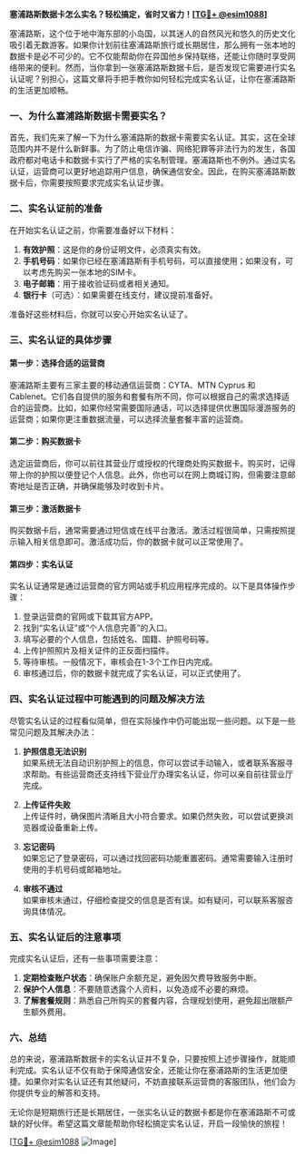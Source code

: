 **塞浦路斯数据卡怎么实名？轻松搞定，省时又省力！[[TG💪+ @esim1088](https://t.me/s/esim1088)]**

塞浦路斯，这个位于地中海东部的小岛国，以其迷人的自然风光和悠久的历史文化吸引着无数游客。如果你计划前往塞浦路斯旅行或长期居住，那么拥有一张本地的数据卡是必不可少的。它不仅能帮助你在异国他乡保持联络，还能让你随时享受网络带来的便利。然而，当你拿到一张塞浦路斯数据卡后，是否发现它需要进行实名认证呢？别担心，这篇文章将手把手教你如何轻松完成实名认证，让你在塞浦路斯的生活更加顺畅。

### 一、为什么塞浦路斯数据卡需要实名？

首先，我们先来了解一下为什么塞浦路斯的数据卡需要实名认证。其实，这在全球范围内并不是什么新鲜事。为了防止电信诈骗、网络犯罪等非法行为的发生，各国政府都对电话卡和数据卡实行了严格的实名制管理。塞浦路斯也不例外。通过实名认证，运营商可以更好地追踪用户信息，确保通信安全。因此，在购买塞浦路斯数据卡后，你需要按照要求完成实名认证步骤。

### 二、实名认证前的准备

在开始实名认证之前，你需要准备好以下材料：

1. **有效护照**：这是你的身份证明文件，必须真实有效。
2. **手机号码**：如果你已经在塞浦路斯有手机号码，可以直接使用；如果没有，可以考虑先购买一张本地的SIM卡。
3. **电子邮箱**：用于接收验证码或者相关通知。
4. **银行卡**（可选）：如果需要在线支付，建议提前准备好。

准备好这些材料后，你就可以安心开始实名认证了。

### 三、实名认证的具体步骤

#### 第一步：选择合适的运营商

塞浦路斯主要有三家主要的移动通信运营商：CYTA、MTN Cyprus 和 Cablenet。它们各自提供的服务和套餐有所不同，你可以根据自己的需求选择适合的运营商。比如，如果你经常需要国际通话，可以选择提供优惠国际漫游服务的运营商；如果你更注重数据流量，可以选择流量套餐丰富的运营商。

#### 第二步：购买数据卡

选定运营商后，你可以前往其营业厅或授权的代理商处购买数据卡。购买时，记得带上你的护照以便登记个人信息。此外，你也可以在网上商城订购，但需要注意邮寄地址是否正确，并确保能够及时收到卡片。

#### 第三步：激活数据卡

购买数据卡后，通常需要通过短信或在线平台激活。激活过程很简单，只需按照提示输入相关信息即可。激活成功后，你的数据卡就可以正常使用了。

#### 第四步：实名认证

实名认证通常是通过运营商的官方网站或手机应用程序完成的。以下是具体操作步骤：

1. 登录运营商的官网或下载其官方APP。
2. 找到“实名认证”或“个人信息完善”的入口。
3. 填写必要的个人信息，包括姓名、国籍、护照号码等。
4. 上传护照照片及相关证件的正反面扫描件。
5. 等待审核。一般情况下，审核会在1-3个工作日内完成。
6. 审核通过后，你的数据卡就完成了实名认证，可以正式使用了。

### 四、实名认证过程中可能遇到的问题及解决方法

尽管实名认证的过程看似简单，但在实际操作中仍可能出现一些问题。以下是一些常见问题及其解决办法：

1. **护照信息无法识别**  
   如果系统无法自动识别护照上的信息，你可以尝试手动输入，或者联系客服寻求帮助。有些运营商还支持线下营业厅办理实名认证，你可以亲自前往营业厅完成。

2. **上传证件失败**  
   上传证件时，确保图片清晰且大小符合要求。如果仍然失败，可以尝试更换浏览器或设备重新上传。

3. **忘记密码**  
   如果忘记了登录密码，可以通过找回密码功能重置密码。通常需要输入注册时使用的手机号码或邮箱地址。

4. **审核不通过**  
   如果审核未通过，仔细检查提交的信息是否有误。如有疑问，可以联系客服咨询具体情况。

### 五、实名认证后的注意事项

完成实名认证后，还有一些事项需要注意：

1. **定期检查账户状态**：确保账户余额充足，避免因欠费导致服务中断。
2. **保护个人信息**：不要随意透露个人资料，以免造成不必要的麻烦。
3. **了解套餐规则**：熟悉自己所购买的套餐内容，合理规划使用，避免超出限额产生额外费用。

### 六、总结

总的来说，塞浦路斯数据卡的实名认证并不复杂，只要按照上述步骤操作，就能顺利完成。实名认证不仅有助于保障通信安全，还能让你在塞浦路斯的生活更加便捷。如果你对实名认证还有其他疑问，不妨直接联系运营商的客服团队，他们会为你提供专业的解答和支持。

无论你是短期旅行还是长期居住，一张实名认证的数据卡都是你在塞浦路斯不可或缺的好伙伴。希望这篇文章能帮助你轻松搞定实名认证，开启一段愉快的旅程！

[[TG💪+ @esim1088](https://t.me/s/esim1088) ![Image](https://i.postimg.cc/4NQfJmqS/Snipaste-2025-05-13-00-14-12.png)]